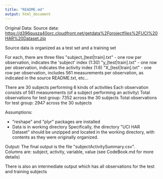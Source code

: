 ```yaml
---
title: "README.md"
output: html_document
---
```



Original Data:
Source data: https://d396qusza40orc.cloudfront.net/getdata%2Fprojectfiles%2FUCI%20HAR%20Dataset.zip

Source data is organized as a test set and a training set

For each, there are three files
 "subject_[test|train].txt"  - one row per observation, indicates the 'subject' index (1:30)
 "y_[test|train].txt"  - one row per observation, indicates the activity index (1:6)
 "X_[test|train].txt"  - one row per observation, includes 561 measurements per observation, as indicated in the source README.txt, etc...

There are 30 subjects performing 6 kinds of activities
Each observation consists of 561 measurements (of a subject performing an activity)
Total observations for test group:  7352 across the 30 subjects
Total observations for test group:  2947 across the 30 subjects


Assumptions: 
* "reshape" and "plyr" packages are installed
* Data is in working directory
Specifically, the directory "UCI HAR Dataset" should be unzipped and located in the working directory, 
with contents as they were originally organized.


Output:
The final output is the file "subjectActivitySummary.csv".  
Columns are: subject, activity, variable, value (see CodeBook.md for more details)

There is also an intermediate output which has all observations for the test and training subjects
